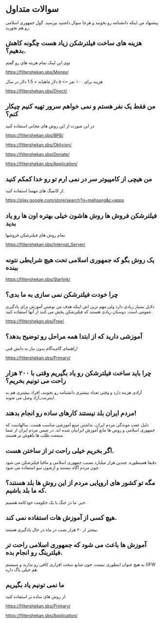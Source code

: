 # سوالات متداول


پیشنهاد من اینکه دانشنامه رو بخونید و هرجا سوال داشتید بپرسید. گول جمهوری اسلامی رو هم نخورید.


##  هزینه های ساخت فیلترشکن زیاد هست چگونه کاهش بدهیم؟.
توی این لینک تمام هزینه های رو گفتم

https://filtershekan.sbs/Money/

هزینه برای ۱۰۰ نفر => ۵ دلار ماهیانه + 1.5 دلار در سال

https://filtershekan.sbs/Direct/

## من فقط یک نفر هستم و نمی خواهم سرور تهیه کنیم چیکار کنم؟

در این صورت از این روش های مجانی استفاده کنید

https://filtershekan.sbs/BPB/

https://filtershekan.sbs/Oblivion/

https://filtershekan.sbs/Donate/

https://filtershekan.sbs/Application/

## من هیچی از کامپیوتر سر در نمی ارم تو رو خدا کمکم کنید

از کانفیگ های مهسا استفاده کنید.

https://play.google.com/store/search?q=mahsang&c=apps

## فیلترشکن فروش ها روش هاشون خیلی بهتره اون ها رو یاد بدید

تمام روش های فیلترشکن فروشها

https://filtershekan.sbs/Internal_Server/


## یک روش بگو که جمهوری اسلامی تحت هیچ شرایطی نتونه ببنده

https://filtershekan.sbs/Starlink/

## چرا خودت فیلترشکن نمی سازی به ما بدی؟

دلایل بسیار زیادی دارد ولی مهم ترین اش اینکه هدف من نوشتن آموزش برای یادگیری عمومی است. دوستان زیادی هستند که فیلترشکن پخش می کنند از آنها استفاده کنید.

https://filtershekan.sbs/Free/


## آموزشی دارید که از ابتدا همه مراحل رو توضیح بدهد؟

راهنمای گام‌به‌گام بدون نیاز به دانش فنی!

https://filtershekan.sbs/Primary/


## چرا باید ساخت فیلترشکن رو یاد بگیریم وقتی با ۲۰۰ هزار راحت می تونیم بخریم؟

آزادی هزینه دارد و وقتی تعداد بیشتری دانشنامه رو بخونند، افراد بیشتری هم به اینترنت_آزاد وصل می شوند.


## مردم ایران بلد نیستند کارهای ساده رو انجام بدهند!

دلیل عقب موندگی مردم ایران، نداشتن منبع آموزشی مناسب هست. سالهاست که جمهوری اسلامی و روس ها مانع آموزش ایرانیان شده اند. در ضمن مردم ایران از شما منفعت طلب ها باهوش تر هستند.

##  اگر بخریم خیلی راحت تر از ساختن هست.

دقیقا همینطوره. چندین هزار میلیارد نصیب جمهوری اسلامی و مافیا فیلترشکن می شود چون مردم آگاه نیستند و ازشون سو استفاده می شود.

## مگه تو کشور های اروپایی مردم از این روش ها بلد هستند؟ که ما بلد باشیم.

خیر. ما در جنگ با یک حکومت خودکامه هستیم.

## هیچ کسی از آموزش هات استفاده نمی کند.

بیشتر از ۲۰ هزار نصب در ماه در حال یادگیری هستند.

## آموزش ها باعث می شود که جمهوری اسلامی راحت تر فیلترینگ رو انجام بده.

به هیچ عنوان اینطوری نیست. چون منابع سخت افزاری کافی رو ندارند و سیستم GFW هم خیلی باگ داره.

##  ما نمی تونیم یاد بگیریم


از روش های ساده تر استفاده کنید.

https://filtershekan.sbs/Primary/

https://filtershekan.sbs/Application/
